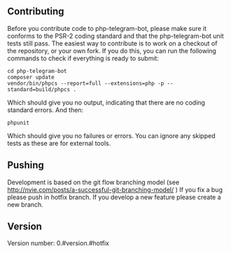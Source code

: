Contributing
-------------

Before you contribute code to php-telegram-bot, please make sure it conforms to the PSR-2 coding standard and that the php-telegram-bot unit tests still pass. The easiest way to contribute is to work on a checkout of the repository, or your own fork. If you do this, you can run the following commands to check if everything is ready to submit:

    cd php-telegram-bot
    composer update
    vendor/bin/phpcs --report=full --extensions=php -p --standard=build/phpcs .

Which should give you no output, indicating that there are no coding standard errors. And then:

    phpunit

Which should give you no failures or errors. You can ignore any skipped tests as these are for external tools.

Pushing
-------

Development is based on the git flow branching model (see http://nvie.com/posts/a-successful-git-branching-model/ )
If you fix a bug please push in hotfix branch.
If you develop a new feature please create a new branch.  

Version
-------
Version number: 0.#version.#hotfix
